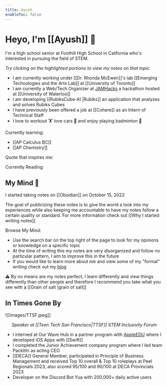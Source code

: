 ```yaml
---
title: Ayush 
enableToc: false
---
```

<h1>Heyo, I'm [[Ayush]] 👋</h1>

I'm a high school senior at Foothill High School in California who's interested in pursuing the field of STEM. 

*Try clicking on the highlighted portions to view my notes on that topic*

- I am currently working under [[Dr. Rhonda McEwen]]'s lab [[Emerging Technologies and the Arts Lab]] at [[University of Toronto]]
- I am currently a Web/Tech Organizer at [JAMHacks](https://www.jamhacks.ca) a hackathon hosted at [[University of Waterloo]]
- I am developing [[RubiksCube-AI |Rubiks]] an application that analyzes and solves Rubiks Cubes
- I have previously been offered a job at [[Cohere]] as an Intern of Technical Staff
- I love to workout 🏋️ love cars 🚗 and enjoy playing badminton 🏸

Currently learning:
- [[AP Calculus BC]]
- [[AP Chemistry]]

Quote that inspires me:

Currently Reading:

<h2>My Mind 🧠</h2>

I started taking notes on [[Obsidian]] on October 15, 2022 

The goal of publicizing these notes is to give the world a look into my experiences while also keeping me accountable to have my notes follow a certain quality or standard. For more information check out [[Why I started writing notes]]

Browse My Mind:

- Use the search bar on the top right of the page to look for my opinions or knowledge on a specific topic
- At the time of writing this my notes are very disorganized and follow no particular pattern, I aim to improve this in the future
- If you would like to learn more about me and view some of my "formal" writing check out my [blog](https://medium.com/@ayushrgarg)

⚠️ By no means are my notes perfect, I learn differently and view things differently than other people and therefore I recommend you take what you see with a [[Grain of salt |grain of salt]] 

<h2>In Times Gone By</h2>

![[images/TTSF.jpeg]]
<center><i><p>Speaker at [[Teen Tech San Francisco|TTSF]] STEM Inclusivity Forum</p></i></center>


- I interned at Our Wave Hub in a partner program with [AppleEDU](https://twitter.com/AppleEDU) where I developed iOS Apps with [[Swift]]
- I completed the Junior Achievement company program where I led team PackItIn as acting CEO
- [[DECA]] General Member, participated in Principle of Business Management and received Top 10 overall & Top 10 roleplays at Peel Regionals 2023, also scored 95/100 and 90/100 at DECA Provincials 2023
- Developer on the Discord Bot Yua with 200,000+ daily active users

